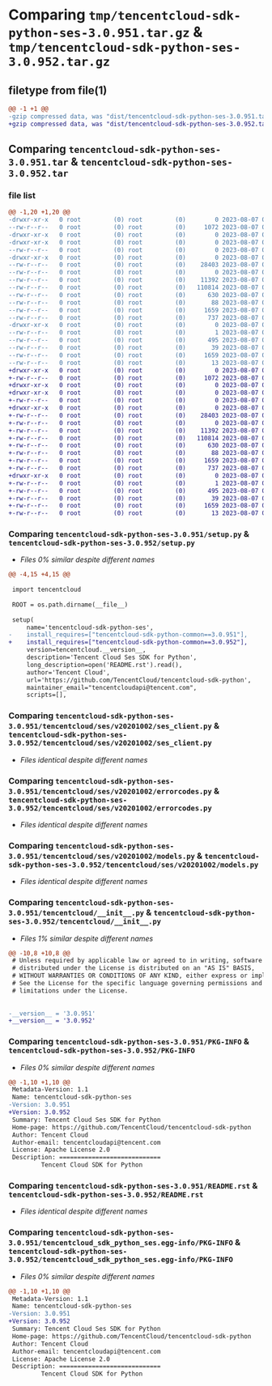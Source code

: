 # Comparing `tmp/tencentcloud-sdk-python-ses-3.0.951.tar.gz` & `tmp/tencentcloud-sdk-python-ses-3.0.952.tar.gz`

## filetype from file(1)

```diff
@@ -1 +1 @@
-gzip compressed data, was "dist/tencentcloud-sdk-python-ses-3.0.951.tar", last modified: Mon Aug  7 00:32:48 2023, max compression
+gzip compressed data, was "dist/tencentcloud-sdk-python-ses-3.0.952.tar", last modified: Mon Aug  7 09:00:40 2023, max compression
```

## Comparing `tencentcloud-sdk-python-ses-3.0.951.tar` & `tencentcloud-sdk-python-ses-3.0.952.tar`

### file list

```diff
@@ -1,20 +1,20 @@
-drwxr-xr-x   0 root         (0) root         (0)        0 2023-08-07 00:32:48.000000 tencentcloud-sdk-python-ses-3.0.951/
--rw-r--r--   0 root         (0) root         (0)     1072 2023-08-07 00:32:48.000000 tencentcloud-sdk-python-ses-3.0.951/setup.py
-drwxr-xr-x   0 root         (0) root         (0)        0 2023-08-07 00:32:48.000000 tencentcloud-sdk-python-ses-3.0.951/tencentcloud/
-drwxr-xr-x   0 root         (0) root         (0)        0 2023-08-07 00:32:48.000000 tencentcloud-sdk-python-ses-3.0.951/tencentcloud/ses/
--rw-r--r--   0 root         (0) root         (0)        0 2023-08-07 00:32:48.000000 tencentcloud-sdk-python-ses-3.0.951/tencentcloud/ses/__init__.py
-drwxr-xr-x   0 root         (0) root         (0)        0 2023-08-07 00:32:48.000000 tencentcloud-sdk-python-ses-3.0.951/tencentcloud/ses/v20201002/
--rw-r--r--   0 root         (0) root         (0)    28403 2023-08-07 00:32:48.000000 tencentcloud-sdk-python-ses-3.0.951/tencentcloud/ses/v20201002/ses_client.py
--rw-r--r--   0 root         (0) root         (0)        0 2023-08-07 00:32:48.000000 tencentcloud-sdk-python-ses-3.0.951/tencentcloud/ses/v20201002/__init__.py
--rw-r--r--   0 root         (0) root         (0)    11392 2023-08-07 00:32:48.000000 tencentcloud-sdk-python-ses-3.0.951/tencentcloud/ses/v20201002/errorcodes.py
--rw-r--r--   0 root         (0) root         (0)   110814 2023-08-07 00:32:48.000000 tencentcloud-sdk-python-ses-3.0.951/tencentcloud/ses/v20201002/models.py
--rw-r--r--   0 root         (0) root         (0)      630 2023-08-07 00:32:48.000000 tencentcloud-sdk-python-ses-3.0.951/tencentcloud/__init__.py
--rw-r--r--   0 root         (0) root         (0)       88 2023-08-07 00:32:48.000000 tencentcloud-sdk-python-ses-3.0.951/setup.cfg
--rw-r--r--   0 root         (0) root         (0)     1659 2023-08-07 00:32:48.000000 tencentcloud-sdk-python-ses-3.0.951/PKG-INFO
--rw-r--r--   0 root         (0) root         (0)      737 2023-08-07 00:32:48.000000 tencentcloud-sdk-python-ses-3.0.951/README.rst
-drwxr-xr-x   0 root         (0) root         (0)        0 2023-08-07 00:32:48.000000 tencentcloud-sdk-python-ses-3.0.951/tencentcloud_sdk_python_ses.egg-info/
--rw-r--r--   0 root         (0) root         (0)        1 2023-08-07 00:32:48.000000 tencentcloud-sdk-python-ses-3.0.951/tencentcloud_sdk_python_ses.egg-info/dependency_links.txt
--rw-r--r--   0 root         (0) root         (0)      495 2023-08-07 00:32:48.000000 tencentcloud-sdk-python-ses-3.0.951/tencentcloud_sdk_python_ses.egg-info/SOURCES.txt
--rw-r--r--   0 root         (0) root         (0)       39 2023-08-07 00:32:48.000000 tencentcloud-sdk-python-ses-3.0.951/tencentcloud_sdk_python_ses.egg-info/requires.txt
--rw-r--r--   0 root         (0) root         (0)     1659 2023-08-07 00:32:48.000000 tencentcloud-sdk-python-ses-3.0.951/tencentcloud_sdk_python_ses.egg-info/PKG-INFO
--rw-r--r--   0 root         (0) root         (0)       13 2023-08-07 00:32:48.000000 tencentcloud-sdk-python-ses-3.0.951/tencentcloud_sdk_python_ses.egg-info/top_level.txt
+drwxr-xr-x   0 root         (0) root         (0)        0 2023-08-07 09:00:40.000000 tencentcloud-sdk-python-ses-3.0.952/
+-rw-r--r--   0 root         (0) root         (0)     1072 2023-08-07 09:00:40.000000 tencentcloud-sdk-python-ses-3.0.952/setup.py
+drwxr-xr-x   0 root         (0) root         (0)        0 2023-08-07 09:00:40.000000 tencentcloud-sdk-python-ses-3.0.952/tencentcloud/
+drwxr-xr-x   0 root         (0) root         (0)        0 2023-08-07 09:00:40.000000 tencentcloud-sdk-python-ses-3.0.952/tencentcloud/ses/
+-rw-r--r--   0 root         (0) root         (0)        0 2023-08-07 09:00:40.000000 tencentcloud-sdk-python-ses-3.0.952/tencentcloud/ses/__init__.py
+drwxr-xr-x   0 root         (0) root         (0)        0 2023-08-07 09:00:40.000000 tencentcloud-sdk-python-ses-3.0.952/tencentcloud/ses/v20201002/
+-rw-r--r--   0 root         (0) root         (0)    28403 2023-08-07 09:00:40.000000 tencentcloud-sdk-python-ses-3.0.952/tencentcloud/ses/v20201002/ses_client.py
+-rw-r--r--   0 root         (0) root         (0)        0 2023-08-07 09:00:40.000000 tencentcloud-sdk-python-ses-3.0.952/tencentcloud/ses/v20201002/__init__.py
+-rw-r--r--   0 root         (0) root         (0)    11392 2023-08-07 09:00:40.000000 tencentcloud-sdk-python-ses-3.0.952/tencentcloud/ses/v20201002/errorcodes.py
+-rw-r--r--   0 root         (0) root         (0)   110814 2023-08-07 09:00:40.000000 tencentcloud-sdk-python-ses-3.0.952/tencentcloud/ses/v20201002/models.py
+-rw-r--r--   0 root         (0) root         (0)      630 2023-08-07 09:00:40.000000 tencentcloud-sdk-python-ses-3.0.952/tencentcloud/__init__.py
+-rw-r--r--   0 root         (0) root         (0)       88 2023-08-07 09:00:40.000000 tencentcloud-sdk-python-ses-3.0.952/setup.cfg
+-rw-r--r--   0 root         (0) root         (0)     1659 2023-08-07 09:00:40.000000 tencentcloud-sdk-python-ses-3.0.952/PKG-INFO
+-rw-r--r--   0 root         (0) root         (0)      737 2023-08-07 09:00:40.000000 tencentcloud-sdk-python-ses-3.0.952/README.rst
+drwxr-xr-x   0 root         (0) root         (0)        0 2023-08-07 09:00:40.000000 tencentcloud-sdk-python-ses-3.0.952/tencentcloud_sdk_python_ses.egg-info/
+-rw-r--r--   0 root         (0) root         (0)        1 2023-08-07 09:00:40.000000 tencentcloud-sdk-python-ses-3.0.952/tencentcloud_sdk_python_ses.egg-info/dependency_links.txt
+-rw-r--r--   0 root         (0) root         (0)      495 2023-08-07 09:00:40.000000 tencentcloud-sdk-python-ses-3.0.952/tencentcloud_sdk_python_ses.egg-info/SOURCES.txt
+-rw-r--r--   0 root         (0) root         (0)       39 2023-08-07 09:00:40.000000 tencentcloud-sdk-python-ses-3.0.952/tencentcloud_sdk_python_ses.egg-info/requires.txt
+-rw-r--r--   0 root         (0) root         (0)     1659 2023-08-07 09:00:40.000000 tencentcloud-sdk-python-ses-3.0.952/tencentcloud_sdk_python_ses.egg-info/PKG-INFO
+-rw-r--r--   0 root         (0) root         (0)       13 2023-08-07 09:00:40.000000 tencentcloud-sdk-python-ses-3.0.952/tencentcloud_sdk_python_ses.egg-info/top_level.txt
```

### Comparing `tencentcloud-sdk-python-ses-3.0.951/setup.py` & `tencentcloud-sdk-python-ses-3.0.952/setup.py`

 * *Files 0% similar despite different names*

```diff
@@ -4,15 +4,15 @@
 
 import tencentcloud
 
 ROOT = os.path.dirname(__file__)
 
 setup(
     name='tencentcloud-sdk-python-ses',
-    install_requires=["tencentcloud-sdk-python-common==3.0.951"],
+    install_requires=["tencentcloud-sdk-python-common==3.0.952"],
     version=tencentcloud.__version__,
     description='Tencent Cloud Ses SDK for Python',
     long_description=open('README.rst').read(),
     author='Tencent Cloud',
     url='https://github.com/TencentCloud/tencentcloud-sdk-python',
     maintainer_email="tencentcloudapi@tencent.com",
     scripts=[],
```

### Comparing `tencentcloud-sdk-python-ses-3.0.951/tencentcloud/ses/v20201002/ses_client.py` & `tencentcloud-sdk-python-ses-3.0.952/tencentcloud/ses/v20201002/ses_client.py`

 * *Files identical despite different names*

### Comparing `tencentcloud-sdk-python-ses-3.0.951/tencentcloud/ses/v20201002/errorcodes.py` & `tencentcloud-sdk-python-ses-3.0.952/tencentcloud/ses/v20201002/errorcodes.py`

 * *Files identical despite different names*

### Comparing `tencentcloud-sdk-python-ses-3.0.951/tencentcloud/ses/v20201002/models.py` & `tencentcloud-sdk-python-ses-3.0.952/tencentcloud/ses/v20201002/models.py`

 * *Files identical despite different names*

### Comparing `tencentcloud-sdk-python-ses-3.0.951/tencentcloud/__init__.py` & `tencentcloud-sdk-python-ses-3.0.952/tencentcloud/__init__.py`

 * *Files 1% similar despite different names*

```diff
@@ -10,8 +10,8 @@
 # Unless required by applicable law or agreed to in writing, software
 # distributed under the License is distributed on an "AS IS" BASIS,
 # WITHOUT WARRANTIES OR CONDITIONS OF ANY KIND, either express or implied.
 # See the License for the specific language governing permissions and
 # limitations under the License.
 
 
-__version__ = '3.0.951'
+__version__ = '3.0.952'
```

### Comparing `tencentcloud-sdk-python-ses-3.0.951/PKG-INFO` & `tencentcloud-sdk-python-ses-3.0.952/PKG-INFO`

 * *Files 0% similar despite different names*

```diff
@@ -1,10 +1,10 @@
 Metadata-Version: 1.1
 Name: tencentcloud-sdk-python-ses
-Version: 3.0.951
+Version: 3.0.952
 Summary: Tencent Cloud Ses SDK for Python
 Home-page: https://github.com/TencentCloud/tencentcloud-sdk-python
 Author: Tencent Cloud
 Author-email: tencentcloudapi@tencent.com
 License: Apache License 2.0
 Description: ============================
         Tencent Cloud SDK for Python
```

### Comparing `tencentcloud-sdk-python-ses-3.0.951/README.rst` & `tencentcloud-sdk-python-ses-3.0.952/README.rst`

 * *Files identical despite different names*

### Comparing `tencentcloud-sdk-python-ses-3.0.951/tencentcloud_sdk_python_ses.egg-info/PKG-INFO` & `tencentcloud-sdk-python-ses-3.0.952/tencentcloud_sdk_python_ses.egg-info/PKG-INFO`

 * *Files 0% similar despite different names*

```diff
@@ -1,10 +1,10 @@
 Metadata-Version: 1.1
 Name: tencentcloud-sdk-python-ses
-Version: 3.0.951
+Version: 3.0.952
 Summary: Tencent Cloud Ses SDK for Python
 Home-page: https://github.com/TencentCloud/tencentcloud-sdk-python
 Author: Tencent Cloud
 Author-email: tencentcloudapi@tencent.com
 License: Apache License 2.0
 Description: ============================
         Tencent Cloud SDK for Python
```

